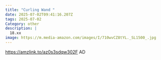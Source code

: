 ```yaml
---
title: "Curling Wand "
date: 2025-07-02T09:41:16.207Z
tags: 2025-07-02
Category: other
description: |
  18.xx
image: https://m.media-amazon.com/images/I/710wvCZ8tYL._SL1500_.jpg
---
```

https://amzlink.to/az0s3sdqw302F
AD